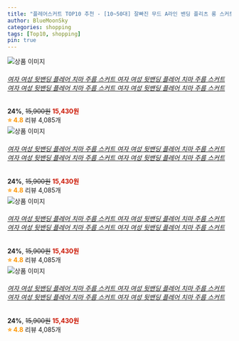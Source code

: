 ```yaml
---
title: "플레어스커트 TOP10 추천 - [10~50대] 잘빠진 무드 A라인 밴딩 플리츠 롱 스커트"
author: BlueMoonSky
categories: shopping
tags: [Top10, shopping]
pin: true
---
```


<div class="container">
	<div class="row justify-content-center">
		<div class="col-md-4 col-sm-6">
			<div class="product-container">
				<img src="https://thumbnail6.coupangcdn.com/thumbnails/remote/230x230ex/image/retail/images/79784996190699-11d9166c-9c28-4ac6-9961-58f13ba87d79.png" alt="상품 이미지">
				<h6><a href="#">여자 여성 뒷밴딩 플레어 치마 주름 스커트 여자 여성 뒷밴딩 플레어 치마 주름 스커트 여자 여성 뒷밴딩 플레어 치마 주름 스커트 여자 여성 뒷밴딩 플레어 치마 주름 스커트</a></h6>
				<b>24%</b>, <s>15,900원</s> 
				<span class="product-price" style="color:#cb1400"><b>15,430원</b></span>
				<br><span style="color:#FF9600"><b>⭐ 4.8</b></span>
				<span class="product-review">리뷰 4,085개</span>
			</div>
		</div>
		<div class="col-md-4 col-sm-6">
			<div class="product-container">
				<img src="https://thumbnail6.coupangcdn.com/thumbnails/remote/230x230ex/image/retail/images/79784996190699-11d9166c-9c28-4ac6-9961-58f13ba87d79.png" alt="상품 이미지">
				<h6><a href="#">여자 여성 뒷밴딩 플레어 치마 주름 스커트 여자 여성 뒷밴딩 플레어 치마 주름 스커트 여자 여성 뒷밴딩 플레어 치마 주름 스커트 여자 여성 뒷밴딩 플레어 치마 주름 스커트</a></h6>
				<b>24%</b>, <s>15,900원</s> 
				<span class="product-price" style="color:#cb1400"><b>15,430원</b></span>
				<br><span style="color:#FF9600"><b>⭐ 4.8</b></span>
				<span class="product-review">리뷰 4,085개</span>
			</div>
		</div>
		<div class="col-md-4 col-sm-6">
			<div class="product-container">
				<img src="https://thumbnail6.coupangcdn.com/thumbnails/remote/230x230ex/image/retail/images/79784996190699-11d9166c-9c28-4ac6-9961-58f13ba87d79.png" alt="상품 이미지">
				<h6><a href="#">여자 여성 뒷밴딩 플레어 치마 주름 스커트 여자 여성 뒷밴딩 플레어 치마 주름 스커트 여자 여성 뒷밴딩 플레어 치마 주름 스커트 여자 여성 뒷밴딩 플레어 치마 주름 스커트</a></h6>
				<b>24%</b>, <s>15,900원</s> 
				<span class="product-price" style="color:#cb1400"><b>15,430원</b></span>
				<br><span style="color:#FF9600"><b>⭐ 4.8</b></span>
				<span class="product-review">리뷰 4,085개</span>
			</div>
		</div>
		<div class="col-md-4 col-sm-6">
			<div class="product-container">
				<img src="https://thumbnail6.coupangcdn.com/thumbnails/remote/230x230ex/image/retail/images/79784996190699-11d9166c-9c28-4ac6-9961-58f13ba87d79.png" alt="상품 이미지">
				<h6><a href="#">여자 여성 뒷밴딩 플레어 치마 주름 스커트 여자 여성 뒷밴딩 플레어 치마 주름 스커트 여자 여성 뒷밴딩 플레어 치마 주름 스커트 여자 여성 뒷밴딩 플레어 치마 주름 스커트</a></h6>
				<b>24%</b>, <s>15,900원</s> 
				<span class="product-price" style="color:#cb1400"><b>15,430원</b></span>
				<br><span style="color:#FF9600"><b>⭐ 4.8</b></span>
				<span class="product-review">리뷰 4,085개</span>
			</div>
		</div>
	</div>
</div>
<script src="https://code.jquery.com/jquery-3.3.1.slim.min.js"></script>
<script src="https://cdn.jsdelivr.net/npm/bootstrap@5.3.2/dist/js/bootstrap.bundle.min.js" integrity="sha384-C6RzsynM9kWDrMNeT87bh95OGNyZPhcTNXj1NW7RuBCsyN/o0jlpcV8Qyq46cDfL" crossorigin="anonymous"></script>